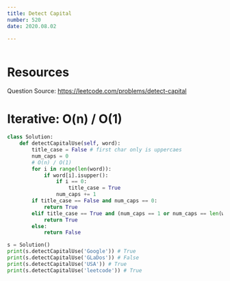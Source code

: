 ```yaml
---
title: Detect Capital
number: 520
date: 2020.08.02

---
```


```toc

```

# Resources

Question Source: https://leetcode.com/problems/detect-capital

# Iterative: O(n) / O(1)

```python
class Solution:
    def detectCapitalUse(self, word):
        title_case = False # first char only is uppercaes
        num_caps = 0
        # O(n) / O(1)
        for i in range(len(word)):
            if word[i].isupper():
                if i == 0:
                    title_case = True
                num_caps += 1
        if title_case == False and num_caps == 0:
            return True
        elif title_case == True and (num_caps == 1 or num_caps == len(word)):
            return True
        else:
            return False

s = Solution()
print(s.detectCapitalUse('Google')) # True
print(s.detectCapitalUse('GLaDos')) # False
print(s.detectCapitalUse('USA')) # True
print(s.detectCapitalUse('leetcode')) # True
```

